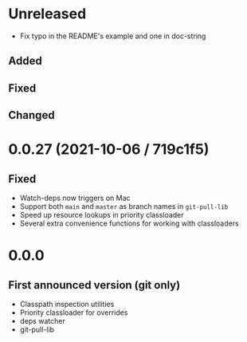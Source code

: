 # Unreleased

- Fix typo in the README's example and one in doc-string

## Added

## Fixed

## Changed

# 0.0.27 (2021-10-06 / 719c1f5)

## Fixed

- Watch-deps now triggers on Mac
- Support both `main` and `master` as branch names in `git-pull-lib`
- Speed up resource lookups in priority classloader
- Several extra convenience functions for working with classloaders

# 0.0.0

## First announced version (git only)

- Classpath inspection utilities
- Priority classloader for overrides
- deps watcher
- git-pull-lib
